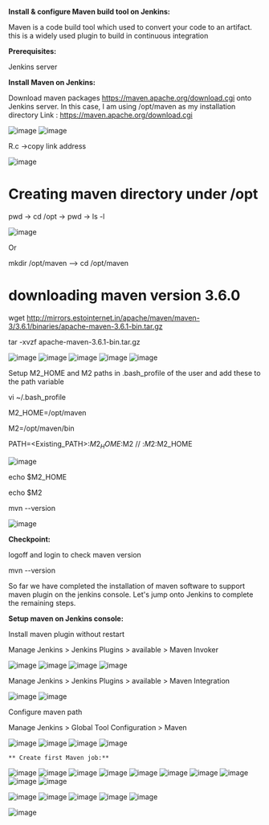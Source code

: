**Install & configure Maven build tool on Jenkins:**

Maven is a code build tool which used to convert your code to an artifact.
this is a widely used plugin to build in continuous integration

**Prerequisites:**

Jenkins server

**Install Maven on Jenkins:**

Download maven packages https://maven.apache.org/download.cgi onto Jenkins server. In this case, I am using /opt/maven as my installation directory
Link : https://maven.apache.org/download.cgi

![image](https://user-images.githubusercontent.com/107674435/175859360-d96cf2e2-eee3-45b3-a9c7-540d6c78295c.png)
![image](https://user-images.githubusercontent.com/107674435/175859412-bd4b1a66-1c6e-4561-b54d-ec1e764808ed.png)

R.c ->copy link address

![image](https://user-images.githubusercontent.com/107674435/175859493-628457c3-4e3f-4f17-ab94-e7cbdb172504.png)

 # Creating maven directory under /opt
 
pwd -> cd /opt -> pwd -> ls -l

![image](https://user-images.githubusercontent.com/107674435/175860035-1528c53d-501d-4256-9227-0c482678969e.png)

 Or
 
 mkdir /opt/maven --> cd /opt/maven
  
 # downloading maven version 3.6.0
 
 wget http://mirrors.estointernet.in/apache/maven/maven-3/3.6.1/binaries/apache-maven-3.6.1-bin.tar.gz
 
 tar -xvzf apache-maven-3.6.1-bin.tar.gz
 
![image](https://user-images.githubusercontent.com/107674435/175860338-3d77493d-afd5-4300-bc0b-bb42e5770192.png)
![image](https://user-images.githubusercontent.com/107674435/175860387-2aede819-96b8-44a9-8061-be3efcf5d0e6.png)
![image](https://user-images.githubusercontent.com/107674435/175860614-dd321216-adcc-43d7-ab03-0b928f0d7b35.png)
![image](https://user-images.githubusercontent.com/107674435/175860642-46f23fec-b82f-4956-b659-39cada3df507.png)
![image](https://user-images.githubusercontent.com/107674435/175860672-a5638690-3d2e-453e-baea-9ce9646a606e.png)


Setup M2_HOME and M2 paths in .bash_profile of the user and add these to the path variable

vi ~/.bash_profile

M2_HOME=/opt/maven

M2=/opt/maven/bin

PATH=<Existing_PATH>:$M2_HOME:$M2 // :$M2:$M2_HOME 

![image](https://user-images.githubusercontent.com/107674435/175861938-20399f54-1b5f-4974-9947-ecb36879dc17.png)

echo $M2_HOME

echo $M2

mvn --version

![image](https://user-images.githubusercontent.com/107674435/175862288-fd778f40-edba-4834-95fd-9d77a2941d00.png)


**Checkpoint:**

logoff and login to check maven version

mvn --version

So far we have completed the installation of maven software to support maven plugin on the jenkins console. Let's jump onto Jenkins to complete the remaining steps.

**Setup maven on Jenkins console:**

Install maven plugin without restart

Manage Jenkins > Jenkins Plugins > available > Maven Invoker

![image](https://user-images.githubusercontent.com/107674435/175906559-3c91ad8b-8fdb-4ea2-b27a-0c3107dfb4fe.png)
![image](https://user-images.githubusercontent.com/107674435/175906686-99460b3c-4a6f-4b67-b8c5-81b4993741d0.png)
![image](https://user-images.githubusercontent.com/107674435/175907021-a0c5d17e-cb06-44cc-8ecc-c3394edf7366.png)
![image](https://user-images.githubusercontent.com/107674435/175907182-fb8a604a-5532-4563-9b28-08d2dd3172b8.png)

Manage Jenkins > Jenkins Plugins > available > Maven Integration

![image](https://user-images.githubusercontent.com/107674435/175908747-596c6ac2-110f-4238-adb7-2cbea5dbb0af.png)
![image](https://user-images.githubusercontent.com/107674435/175908883-63b58d9d-3897-4223-aa87-10ce52332d1c.png)

Configure maven path

Manage Jenkins > Global Tool Configuration > Maven

![image](https://user-images.githubusercontent.com/107674435/175909125-a926fd7f-d2ed-4548-b455-babc0f3696ab.png)
![image](https://user-images.githubusercontent.com/107674435/175909208-ebc9a743-a336-41c8-942e-00293149f6a9.png)
![image](https://user-images.githubusercontent.com/107674435/175909442-603a170a-79d5-441d-812d-5ed50458bb21.png)
![image](https://user-images.githubusercontent.com/107674435/175909745-92f936eb-7634-4776-bef5-4f2a50b319d9.png)

    ** Create first Maven job:**

![image](https://user-images.githubusercontent.com/107674435/175910635-d8b4646f-bd8e-419c-9b6b-809b9f7d3a80.png)
![image](https://user-images.githubusercontent.com/107674435/175911001-e0b87b7d-6d54-4f16-ab8a-0f25b0e17c06.png)
![image](https://user-images.githubusercontent.com/107674435/175912199-79f720f1-dab7-4da2-8091-e1aa4e670a43.png)
![image](https://user-images.githubusercontent.com/107674435/175912904-e5baf62f-acd3-4ff1-9856-d6be9c320e41.png)
![image](https://user-images.githubusercontent.com/107674435/175913469-a7474327-4fb6-4ab2-84f6-6e9996dffadc.png)
![image](https://user-images.githubusercontent.com/107674435/175914467-451e119c-9540-4adf-a874-1e7e24e8641c.png)
![image](https://user-images.githubusercontent.com/107674435/175914835-cdf4dc85-ffba-4611-931a-1c1ee61d7ff2.png)
![image](https://user-images.githubusercontent.com/107674435/175914927-f5372f96-dd0b-4bfe-8809-3cbdfc4d566c.png)
![image](https://user-images.githubusercontent.com/107674435/175915193-c2158d6d-e985-4876-ae41-656bcb75b2e0.png)
![image](https://user-images.githubusercontent.com/107674435/175915389-e7e8ccba-c1b9-4613-ac91-069b9c4dae68.png)

![image](https://user-images.githubusercontent.com/107674435/175917515-16640369-1818-4b7b-bfed-0f1b34880a8f.png)
![image](https://user-images.githubusercontent.com/107674435/175917587-0d3f9044-4796-45b0-a704-5d813c5b7f19.png)
![image](https://user-images.githubusercontent.com/107674435/175917672-76ef9a51-c49b-4858-b19f-783eb73faa70.png)
![image](https://user-images.githubusercontent.com/107674435/175917770-f97bd94f-6a0f-4856-8c85-5c9e85d60389.png)
![image](https://user-images.githubusercontent.com/107674435/175917902-03c2abd6-59f0-43c6-9d7f-78ba584961ca.png)

![image](https://user-images.githubusercontent.com/107674435/175951688-6c0d6bed-557e-4a90-bfdb-1f92a684afb6.png)


